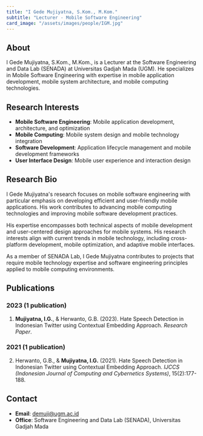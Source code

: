 ```yaml
---
title: "I Gede Mujiyatna, S.Kom., M.Kom."
subtitle: "Lecturer - Mobile Software Engineering"
card_image: "/assets/images/people/IGM.jpg"
---
```


## About

I Gede Mujiyatna, S.Kom., M.Kom., is a Lecturer at the Software Engineering and Data Lab (SENADA) at Universitas Gadjah Mada (UGM). He specializes in Mobile Software Engineering with expertise in mobile application development, mobile system architecture, and mobile computing technologies.

## Research Interests

- **Mobile Software Engineering**: Mobile application development, architecture, and optimization
- **Mobile Computing**: Mobile system design and mobile technology integration
- **Software Development**: Application lifecycle management and mobile development frameworks
- **User Interface Design**: Mobile user experience and interaction design

## Research Bio

I Gede Mujiyatna's research focuses on mobile software engineering with particular emphasis on developing efficient and user-friendly mobile applications. His work contributes to advancing mobile computing technologies and improving mobile software development practices.

His expertise encompasses both technical aspects of mobile development and user-centered design approaches for mobile systems. His research interests align with current trends in mobile technology, including cross-platform development, mobile optimization, and adaptive mobile interfaces.

As a member of SENADA Lab, I Gede Mujiyatna contributes to projects that require mobile technology expertise and software engineering principles applied to mobile computing environments.

## Publications

### 2023 (1 publication)
1. **Mujiyatna, I.G.**, & Herwanto, G.B. (2023). Hate Speech Detection in Indonesian Twitter using Contextual Embedding Approach. *Research Paper*.

### 2021 (1 publication)
2. Herwanto, G.B., & **Mujiyatna, I.G.** (2021). Hate Speech Detection in Indonesian Twitter using Contextual Embedding Approach. *IJCCS (Indonesian Journal of Computing and Cybernetics Systems)*, 15(2):177-188.

## Contact

- **Email**: demuji@ugm.ac.id
- **Office**: Software Engineering and Data Lab (SENADA), Universitas Gadjah Mada